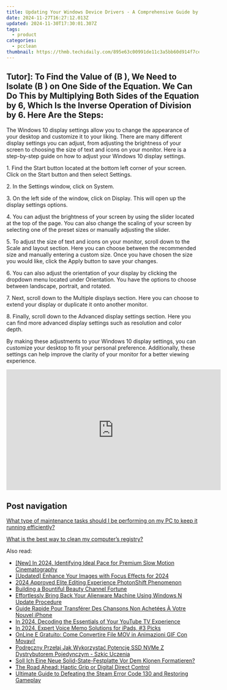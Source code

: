 ```yaml
---
title: Updating Your Windows Device Drivers - A Comprehensive Guide by YL Computing
date: 2024-11-27T16:27:12.013Z
updated: 2024-11-30T17:30:01.307Z
tags:
  - product
categories:
  - pcclean
thumbnail: https://thmb.techidaily.com/895e63c00991de11c3a5bb60d914f7ce63bcb7f1c27750a5c3c9cc5c0ae68538.jpg
---
```


## Tutor]: To Find the Value of \(B \), We Need to Isolate \(B \) on One Side of the Equation. We Can Do This by Multiplying Both Sides of the Equation by 6, Which Is the Inverse Operation of Division by 6. Here Are the Steps:

The Windows 10 display settings allow you to change the appearance of your desktop and customize it to your liking. There are many different display settings you can adjust, from adjusting the brightness of your screen to choosing the size of text and icons on your monitor. Here is a step-by-step guide on how to adjust your Windows 10 display settings. 

1\. Find the Start button located at the bottom left corner of your screen. Click on the Start button and then select Settings.

2\. In the Settings window, click on System.

3\. On the left side of the window, click on Display. This will open up the display settings options. 

4\. You can adjust the brightness of your screen by using the slider located at the top of the page. You can also change the scaling of your screen by selecting one of the preset sizes or manually adjusting the slider.

5\. To adjust the size of text and icons on your monitor, scroll down to the Scale and layout section. Here you can choose between the recommended size and manually entering a custom size. Once you have chosen the size you would like, click the Apply button to save your changes.

6\. You can also adjust the orientation of your display by clicking the dropdown menu located under Orientation. You have the options to choose between landscape, portrait, and rotated.

7\. Next, scroll down to the Multiple displays section. Here you can choose to extend your display or duplicate it onto another monitor.

8\. Finally, scroll down to the Advanced display settings section. Here you can find more advanced display settings such as resolution and color depth. 

By making these adjustments to your Windows 10 display settings, you can customize your desktop to fit your personal preference. Additionally, these settings can help improve the clarity of your monitor for a better viewing experience.

<!-- affiliate ads begin -->
<iframe width="560" height="315" src="https://www.youtube.com/embed/6xGqSETroqA?si=4C1GPgXi-AksR_oO" title="YouTube video player" frameborder="0" allow="accelerometer; autoplay; clipboard-write; encrypted-media; gyroscope; picture-in-picture; web-share" referrerpolicy="strict-origin-when-cross-origin" allowfullscreen></iframe>
<!-- affiliate ads end -->

## Post navigation

[What type of maintenance tasks should I be performing on my PC to keep it running efficiently?](https://tools.techidaily.com/pcclean/products/)

[What is the best way to clean my computer’s registry?](https://tools.techidaily.com/pcclean/products/)

<ins class="adsbygoogle"
     style="display:block"
     data-ad-format="autorelaxed"
     data-ad-client="ca-pub-7571918770474297"
     data-ad-slot="1223367746"></ins>

<ins class="adsbygoogle"
     style="display:block"
     data-ad-client="ca-pub-7571918770474297"
     data-ad-slot="8358498916"
     data-ad-format="auto"
     data-full-width-responsive="true"></ins>

<span class="atpl-alsoreadstyle">Also read:</span>
<div><ul>
<li><a href="https://fox-helps.techidaily.com/new-in-2024-identifying-ideal-pace-for-premium-slow-motion-cinematography/"><u>[New] In 2024, Identifying Ideal Pace for Premium Slow Motion Cinematography</u></a></li>
<li><a href="https://fox-friendly.techidaily.com/updated-enhance-your-images-with-focus-effects-for-2024/"><u>[Updated] Enhance Your Images with Focus Effects for 2024</u></a></li>
<li><a href="https://fox-helps.techidaily.com/2024-approved-elite-editing-experience-photonshift-phenomenon/"><u>2024 Approved Elite Editing Experience PhotonShift Phenomenon</u></a></li>
<li><a href="https://youtube-clips.techidaily.com/building-a-bountiful-beauty-channel-fortune/"><u>Building a Bountiful Beauty Channel Fortune</u></a></li>
<li><a href="https://win-updates.techidaily.com/effortlessly-bring-back-your-alienware-machine-using-windows-n-update-procedure/"><u>Effortlessly Bring Back Your Alienware Machine Using Windows N Update Procedure</u></a></li>
<li><a href="https://win-updates.techidaily.com/guide-rapide-pour-transferer-des-chansons-non-achetees-a-votre-nouvel-iphone/"><u>Guide Rapide Pour Transférer Des Chansons Non Achetées À Votre Nouvel iPhone</u></a></li>
<li><a href="https://youtube-docs.techidaily.com/24-decoding-the-essentials-of-your-youtube-tv-experience/"><u>In 2024, Decoding the Essentials of Your YouTube TV Experience</u></a></li>
<li><a href="https://screen-mirroring-recording.techidaily.com/in-2024-expert-voice-memo-solutions-for-ipads-3-picks/"><u>In 2024, Expert Voice Memo Solutions for iPads, #3 Picks</u></a></li>
<li><a href="https://discover-blog.techidaily.com/online-e-gratuito-come-convertire-file-mov-in-animazioni-gif-con-movavi/"><u>OnLine E Gratuito: Come Convertire File MOV in Animazioni GIF Con Movavi!</u></a></li>
<li><a href="https://win-updates.techidaily.com/podreczny-przelaj-jak-wykorzystac-potencje-ssd-nvme-z-dystrybutorem-pojedynczym-szkic-uczenia/"><u>Podręczny Przełaj Jak Wykorzystać Potencję SSD NVMe Z Dystrybutorem Pojedynczym - Szkic Uczenia</u></a></li>
<li><a href="https://win-updates.techidaily.com/soll-ich-eine-neue-solid-state-festplatte-vor-dem-klonen-formatieren/"><u>Soll Ich Eine Neue Solid-State-Festplatte Vor Dem Klonen Formatieren?</u></a></li>
<li><a href="https://games-able.techidaily.com/the-road-ahead-haptic-grip-or-digital-direct-control/"><u>The Road Ahead: Haptic Grip or Digital Direct Control</u></a></li>
<li><a href="https://win-solutions.techidaily.com/ultimate-guide-to-defeating-the-steam-error-code-130-and-restoring-gameplay/"><u>Ultimate Guide to Defeating the Steam Error Code 130 and Restoring Gameplay</u></a></li>
</ul></div>


